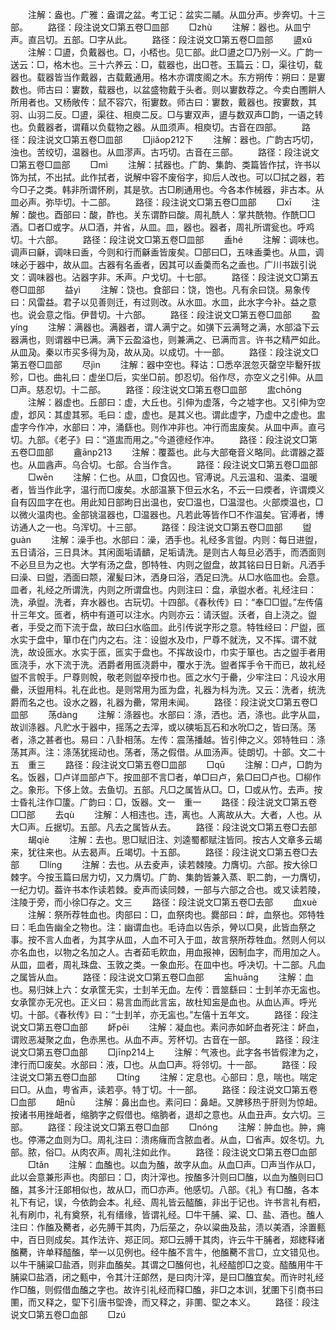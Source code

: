 <!-- { "loadSidebar": true } -->
　　注解：盎也。广雅：盎谓之盆。考工记：盆实二鬴。从皿分声。步奔切。十三部。
　　路径：段注说文□第五卷□皿部
　　□zhù
　　注解：器也。从皿宁声。直吕切。五部。□字从此。
　　路径：段注说文□第五卷□皿部
　　盨xǔ
　　注解：□盨，负戴器也。□，小桮也。见匸部。此□盨之□乃别一义。广韵一送云：□，格木也。三十六养云：□，载器也，出□苍。玉篇云：□，渠往切，载器也。载器皆当作戴器，古载戴通用。格木亦谓庋阁之木。东方朔传：朔曰：是寠数也。师古曰：寠数，载器也，以盆盛物戴于头者。则以寠数荐之。今卖白圑餠人所用者也。又杨敞传：鼠不容穴，衔寠数。师古曰：寠数，戴器也。按寠数，其羽、山羽二反。□盨，渠往、相庾二反。□与寠双声，盨与数双声□韵，一语之转也。负戴器者，谓藉以负载物之器。从皿须声。相庾切。古音在四部。
　　路径：段注说文□第五卷□皿部
　　□jiǎop212下
　　注解：器也。广韵古巧切，浊也。苦绞切，温器也。从皿漻声。古巧切。古音在三部。
　　路径：段注说文□第五卷□皿部
　　□mì
　　注解：拭器也。广韵、集韵、类篇皆作拭，许书以饰为拭，不出拭。此作拭者，说解中容不废俗字，抑后人改也。可以□拭之器，若今□子之类。韩非所谓怀刷，其是欤。古□刷通用也。今各本作械器，非古本。从皿必声。弥毕切。十二部。
　　路径：段注说文□第五卷□皿部
　　□xī
　　注解：酸也。酉部曰：酸，酢也。关东谓酢曰酸。周礼酰人：掌共酰物。作酰□□酒。□者□或字。从□酒，并省，从皿。皿，器也。器者，周礼所谓瓮也。呼鸡切。十六部。
　　路径：段注说文□第五卷□皿部
　　盉hé
　　注解：调味也。调声曰龢，调味曰盉，今则和行而龢盉皆废矣。□部曰□，五味盉羮也。从皿，调味必于器中，故从皿。古器有名盉者，因其可以盉羮而名之盉也。广川书跋引说文：调味器也。沾器字非。禾声。户戈切。十七部。
　　路径：段注说文□第五卷□皿部
　　益yì
　　注解：饶也。食部曰：饶，饱也。凡有余曰饶。易象传曰：风雷益。君子以见善则迁，有过则改。从水皿。水皿，此水字今补。益之意也。说会意之恉。伊昔切。十六部。
　　路径：段注说文□第五卷□皿部
　　盈yínɡ
　　注解：满器也。满器者，谓人满宁之。如彉下云满弩之满，水部溢下云器满也，则谓器中已满。满下云盈溢也，则兼满之、已满而言。许书之精严如此。从皿夃。秦以市买多得为夃，故从夃。以成切。十一部。
　　路径：段注说文□第五卷□皿部
　　尽jìn
　　注解：器中空也。释诂：□悉卒泯忽灭罄空毕罊歼拔殄，□也。曲礼曰：虚坐□后，实坐□前。卽忍切。俗作尽，亦空义之引伸。从皿□声。慈忍切。十二部。
　　路径：段注说文□第五卷□皿部
　　盅chōnɡ
　　注解：器虚也。丘部曰：虚，大丘也。引伸为虚落，今之墟字也。又引伸为空虚，邶风：其虚其邪。毛曰：虚，虚也。是其义也。谓此虚字，乃虚中之虚也。盅虚字今作冲，水部曰：冲，涌繇也。则作冲非也。冲行而盅废矣。从皿中声。直弓切。九部。《老子》曰：“道盅而用之。”今道德经作冲。
　　路径：段注说文□第五卷□皿部
　　盦ānp213
　　注解：覆葢也。此与大部奄音义略同。此谓器之葢也。从皿酓声。乌合切。七部。合当作含。
　　路径：段注说文□第五卷□皿部
　　□wēn
　　注解：仁也。从皿，□食囚也。官溥说。凡云温和、温柔、温暖者，皆当作此字，温行而□废矣。水部温篆下但云水名，不云一曰煗者，许谓煗义自有囚皿字在也。用此知日部昫日出温也，安□温也，□温湿也。火部煗温也，□以微火温肉也。金部铫温器也，□温器也。凡若此等皆作□不作温矣。官溥者，博访通人之一也。乌浑切。十三部。
　　路径：段注说文□第五卷□皿部
　　盥ɡuàn
　　注解：澡手也。水部曰：澡，洒手也。礼经多言盥。内则：每日进盥，五日请浴，三日具沐。其闲面垢请靧，足垢请洗。是则古人每旦必洒手，而洒面则不必旦旦为之也。大学有汤之盘，卽特牲、内则之盥盘，故其铭曰日日新。凡洒手曰澡、曰盥，洒面曰颒，濯髪曰沐，洒身曰浴，洒足曰洗。从□水临皿也。会意。皿者，礼经之所谓洗，内则之所谓盘也。内则注曰：盘，承盥水者。礼经注曰：洗，承盥。洗者，弃水器也。古玩切。十四部。《春秋传》曰：“奉□□盥。”左传僖卄三年文。匜者，柄中有道可以注水。内则亦云：请沃盥。沃者，自上浇之。盥者，手受之而下流于盘，故曰臼水临皿。此引传说字形之意。特牲经曰：尸盥，匜水实于盘中，箪巾在门内之右。注：设盥水及巾，尸尊不就洗，又不挥。谓不就洗，故设匜水。水实于匜，匜实于盘也。不挥故设巾，巾实于箪也。古之盥手者用匜浇手，水下流于洗。洒爵者用匜浇爵中，覆水于洗。盥者挥手令干而已，故礼经盥不言帨手。尸尊则帨，敬老则盥卒授巾也。匜之水勺于罍，少牢注曰：凡设水用罍，沃盥用枓。礼在此也。是则常用为匜为盘，礼器为枓为洗。又云：洗者，统洗爵而名之也。设水之器，礼器为罍，常用未闻。
　　路径：段注说文□第五卷□皿部
　　荡dànɡ
　　注解：涤器也。水部曰：涤，洒也。洒，涤也。此字从皿，故训涤器。凡贮水于器中，摇荡之去滓，或以磢垢瓦石和水吮□之，皆曰荡。荡者，涤之甚者也。易曰：八卦相荡。左传：震荡播越。皆引伸之义。郊特牲曰：涤荡其声。注：涤荡犹摇动也。荡者，荡之假借。从皿汤声。徒朗切。十部。文二十五　重三
　　路径：段注说文□第五卷□皿部
　　□qū
　　注解：□卢，□韵为名。饭器，□卢详皿部卢下。按皿部不言□者，单□曰卢，絫□曰□卢也。□柳作之。象形。下侈上敛。去鱼切。五部。凡□之属皆从□。□，□或从竹。去声。按士昏礼注作□籚。广韵曰：□，饭器。文一　重一
　　路径：段注说文□第五卷□□部
　　去qù
　　注解：人相违也。违，离也。人离故从大。大者，人也。从大□声。丘据切。五部。凡去之属皆从去。
　　路径：段注说文□第五卷□去部
　　朅qiè
　　注解：去也。思□赋旧注、刘逵蜀都赋注皆同。按古人文章多云朅来，犹往来也。从去曷声。丘竭切。十五部。
　　路径：段注说文□第五卷□去部
　　□línɡ
　　注解：去也。从去夌声，读若棘陵。力膺切。六部。按大徐□棘字。今按玉篇曰居力切，又力膺切。广韵、集韵皆兼入蒸、职二韵，一力膺切，一纪力切。葢许书本作读若棘。夌声而读同棘，一部与六部之合也。或又读若陵，注陵于旁，而小徐□存之。文三
　　路径：段注说文□第五卷□去部
　　血xuè
　　注解：祭所荐牲血也。肉部曰：□，血祭肉也。爨部曰：衅，血祭也。郊特牲曰：毛血告幽全之物也。注：幽谓血也。毛诗血以告杀，膋以□臭，此皆血祭之事。按不言人血者，为其字从皿，人血不可入于皿，故言祭所荐牲血。然则人何以亦名血也，以物之名加之人。古者茹毛飮血，用血报神，因制血字，而用加之人。从皿，皿者，周礼珠盘、玉敦之类。一象血形。在皿中也。呼决切。十二部。凡血之属皆从血。
　　路径：段注说文□第五卷□血部
　　衁huānɡ
　　注解：血也。易归妹上六：女承筐无实，士刲羊无血。左传：晋筮繇曰：士刲羊亦无衁也。女承筐亦无况也。正义曰：易言血而此言衁，故杜知衁是血也。从血亾声。呼光切。十部。《春秋传》曰：“士刲羊，亦无衁也。”左僖十五年文。
　　路径：段注说文□第五卷□血部
　　衃pēi
　　注解：凝血也。素问赤如衃血者死注：衃血，谓败恶凝聚之血，色赤黑也。从血不声。芳杯切。古音在一部。
　　路径：段注说文□第五卷□血部
　　□jīnp214上
　　注解：气液也。此字各书皆假津为之，津行而□废矣。水部曰：液，□也。从血□声。将邻切。十一部。
　　路径：段注说文□第五卷□血部
　　□tínɡ
　　注解：定息也。心部曰：息，喘也。喘定曰□。从血，甹省声，读若亭。特丁切。十一部。
　　路径：段注说文□第五卷□血部
　　衄nǜ
　　注解：鼻出血也。素问曰：鼻衄。又脾移热于肝则为惊衄。按诸书用挫衄者，缩朒字之假借也。缩朒者，退却之意也。从血丑声。女六切。三部。
　　路径：段注说文□第五卷□血部
　　□nónɡ
　　注解：肿血也。肿，痈也。停滞之血则为□。周礼注曰：溃疡癕而含脓血者。从血，□省声。奴冬切。九部。脓，俗□。从肉农声。周礼注如此作。
　　路径：段注说文□第五卷□血部
　　□tǎn
　　注解：血醢也。以血为醢，故字从血。从血□声。□声当作从□，此以会意兼形声也。肉部曰：□，肉汁滓也。按醢多汁则曰□醢，以血为醢则曰□醢，其多汁汪郞相似也，故从□，而□亦声。他感切。八部。《礼》有□醢，各本礼下有记，误，今依韵会本。礼经、周礼皆云醓醢，非出于记也。许书言礼有柶，礼有刷巾，礼有奠祭，礼有缙缘，皆谓礼经。□牛干脯、粱、□、盐、酒也。醢人注曰：作醢及臡者，必先膊干其肉，乃后莝之，杂以粱曲及盐，渍以美酒，涂置甀中，百日则成矣。其作法许、郑正同。郑□云膊干其肉，许云牛干脯者，郑緫释诸醢臡，许单释醓醢，举一以见例也。经牛醢不言牛，他醢臡不言□，立文错见也。以牛干脯粱□盐酒，则非血醢矣。其谓之□醢何也，礼经醓卽□之变。醓醢用牛干脯粱□盐酒，闭之甀中，令其汁汪郞然，是曰肉汁滓，是曰□醢宜矣。而许时礼经作□醢，则假借血醢之字也。故许引礼经而释□醢，非□之本训，犹圛下引商书曰圛，而又释之，堲下引唐书堲谗，而又释之，非圛、堲之本义。
　　路径：段注说文□第五卷□血部
　　□zú
